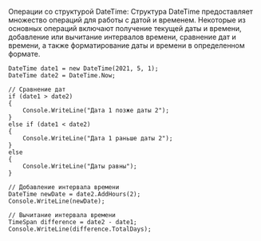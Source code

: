 Операции со структурой DateTime:
Структура DateTime предоставляет множество операций для работы с датой и временем. 
Некоторые из основных операций включают получение текущей даты и времени,
добавление или вычитание интервалов времени, 
сравнение дат и времени,
а также форматирование даты и времени в определенном формате.

```
DateTime date1 = new DateTime(2021, 5, 1);
DateTime date2 = DateTime.Now;

// Сравнение дат
if (date1 > date2)
{
    Console.WriteLine("Дата 1 позже даты 2");
}
else if (date1 < date2)
{
    Console.WriteLine("Дата 1 раньше даты 2");
}
else
{
    Console.WriteLine("Даты равны");
}

// Добавление интервала времени
DateTime newDate = date2.AddHours(2);
Console.WriteLine(newDate);

// Вычитание интервала времени
TimeSpan difference = date2 - date1;
Console.WriteLine(difference.TotalDays);
```
